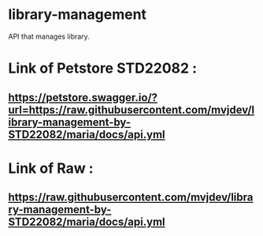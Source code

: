 # library-management
API that manages library.

# Link of Petstore STD22082 :

## https://petstore.swagger.io/?url=https://raw.githubusercontent.com/mvjdev/library-management-by-STD22082/maria/docs/api.yml

# Link of Raw :

## https://raw.githubusercontent.com/mvjdev/library-management-by-STD22082/maria/docs/api.yml
